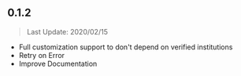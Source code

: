## 0.1.2

> Last Update: 2020/02/15

- Full customization support to don't depend on verified institutions
- Retry on Error
- Improve Documentation